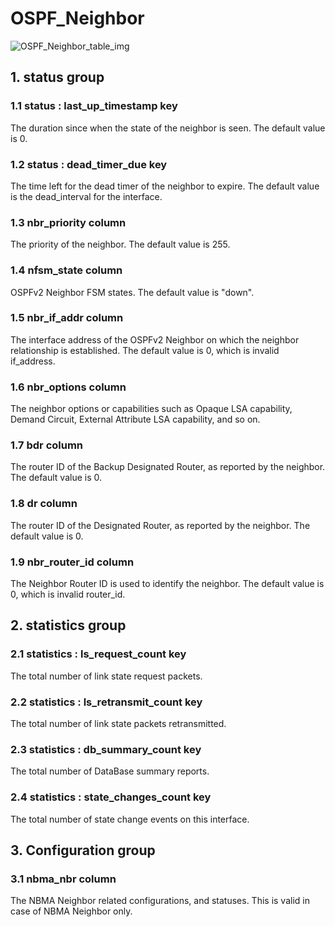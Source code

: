 # OSPF_Neighbor

![OSPF_Neighbor_table_img](http://www.plantuml.com/plantuml/img/SoWkIImgAStDuKhEIImkLl0F3d2BzqlDJCz8oYzIiB5Hq0ZHoG7oIjABKbFpD1Nix50KElaw4g_QCwyajIWjCJaLkqeqDRgwTgYkuK9r6q8UsH5S3gbvAK3l0000)

## 1. status group

### 1.1 status : last_up_timestamp key

The duration since when the state of the neighbor is seen. The default value is
0.

### 1.2 status : dead_timer_due key

The time left for the dead timer of the neighbor to expire. The default value is
the dead_interval for the interface.

### 1.3 nbr_priority column

The priority of the neighbor. The default value is 255.

### 1.4 nfsm_state column

OSPFv2 Neighbor FSM states. The default value is "down".

### 1.5 nbr_if_addr column

The interface address of the OSPFv2 Neighbor on which the neighbor relationship
is established. The default value is 0, which is invalid if_address.

### 1.6 nbr_options column

The neighbor options or capabilities such as Opaque LSA capability, Demand
Circuit, External Attribute LSA capability, and so on.

### 1.7 bdr column

The router ID of the Backup Designated Router, as reported by the neighbor. The
default value is 0.

### 1.8 dr column

The router ID of the Designated Router, as reported by the neighbor. The default
value is 0.

### 1.9 nbr_router_id column

The Neighbor Router ID is used to identify the neighbor. The default value is 0,
which is invalid router_id.

## 2. statistics group

### 2.1 statistics : ls_request_count key

The total number of link state request packets.

### 2.2 statistics : ls_retransmit_count key

The total number of link state packets retransmitted.

### 2.3 statistics : db_summary_count key

The total number of DataBase summary reports.

### 2.4 statistics : state_changes_count key

The total number of state change events on this interface.

## 3. Configuration group

### 3.1 nbma_nbr column

The NBMA Neighbor related configurations, and statuses. This is valid in case of
NBMA Neighbor only.

